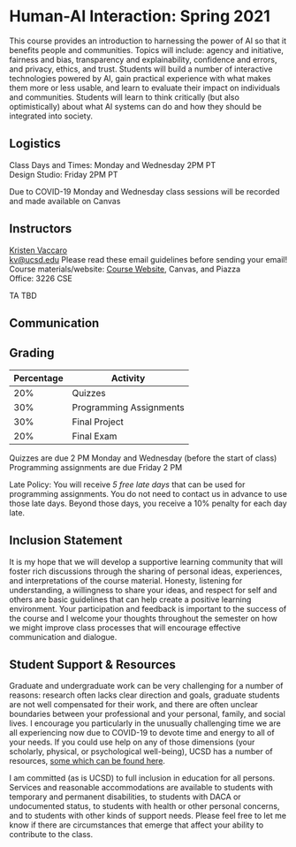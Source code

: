 # Human-AI Interaction: Spring 2021

This course provides an introduction to harnessing the power of AI so that it benefits people and communities. Topics will include: agency and initiative, fairness and bias, transparency and explainability, confidence and errors, and privacy, ethics, and trust. Students will build a number of interactive technologies powered by AI, gain practical experience with what makes them more or less usable, and learn to evaluate their impact on individuals and communities. Students will learn to think critically (but also optimistically) about what AI systems can do and how they should be integrated into society.

## Logistics

Class Days and Times: Monday and Wednesday 2PM PT  
Design Studio: Friday 2PM PT

Due to COVID-19 Monday and Wednesday class sessions will be recorded and made available on Canvas  

## Instructors

[Kristen Vaccaro](http://kvaccaro.com)  
kv@ucsd.edu Please read these email guidelines before sending your email!  
Course materials/website: [Course Website](https://kristenvaccaro.github.io/human-ai), Canvas, and Piazza  
Office: 3226 CSE  

TA TBD  

## Communication


## Grading

Percentage | Activity
--- | ---
20% | Quizzes
30% | Programming Assignments
30% | Final Project
20% | Final Exam

Quizzes are due 2 PM Monday and Wednesday (before the start of class)  
Programming assignments are due Friday 2 PM  

Late Policy: You will receive *5 free late days* that can be used for programming assignments. You do not need to contact us in advance to use those late days. Beyond those days, you receive a 10% penalty for each day late.

## Inclusion Statement
It is my hope that we will develop a supportive learning community that will foster rich discussions through the sharing of personal ideas, experiences, and interpretations of the course material. Honesty, listening for understanding, a willingness to share your ideas, and respect for self and others are basic guidelines that can help create a positive learning environment. Your participation and feedback is important to the success of the course and I welcome your thoughts throughout the semester on how we might improve class processes that will encourage effective communication and dialogue.

## Student Support & Resources
Graduate and undergraduate work can be very challenging for a number of reasons: research often lacks clear direction and goals, graduate students are not well compensated for their work, and there are often unclear boundaries between your professional and your personal, family, and social lives. I encourage you particularly in the unusually challenging time we are all experiencing now due to COVID-19 to devote time and energy to all of your needs. If you could use help on any of those dimensions (your scholarly, physical, or psychological well-being), UCSD has a number of resources, [some which can be found here](https://docs.google.com/document/d/1JgATnpJ6di513Pe_CqdOoSDaer_h6jz7oRQn7fZYNrA/edit).

I am committed (as is UCSD) to full inclusion in education for all persons. Services and reasonable accommodations are available to students with temporary and permanent disabilities, to students with DACA or undocumented status, to students with health or other personal concerns, and to students with other kinds of support needs. Please feel free to let me know if there are circumstances that emerge that affect your ability to contribute to the class. 

